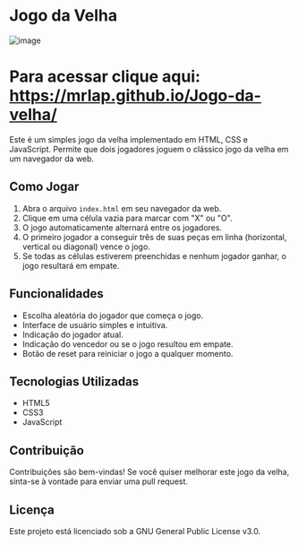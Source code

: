 # Jogo da Velha

![image](https://github.com/MrLap/Jogo-da-velha/assets/98500930/08e6f302-9737-4b85-aec8-4bc0b2a4cb48)


# Para acessar clique aqui: https://mrlap.github.io/Jogo-da-velha/

Este é um simples jogo da velha implementado em HTML, CSS e JavaScript. Permite que dois jogadores joguem o clássico jogo da velha em um navegador da web.

## Como Jogar

1. Abra o arquivo `index.html` em seu navegador da web.
2. Clique em uma célula vazia para marcar com "X" ou "O".
3. O jogo automaticamente alternará entre os jogadores.
4. O primeiro jogador a conseguir três de suas peças em linha (horizontal, vertical ou diagonal) vence o jogo.
5. Se todas as células estiverem preenchidas e nenhum jogador ganhar, o jogo resultará em empate.

## Funcionalidades

- Escolha aleatória do jogador que começa o jogo.
- Interface de usuário simples e intuitiva.
- Indicação do jogador atual.
- Indicação do vencedor ou se o jogo resultou em empate.
- Botão de reset para reiniciar o jogo a qualquer momento.

## Tecnologias Utilizadas

- HTML5
- CSS3
- JavaScript

## Contribuição

Contribuições são bem-vindas! Se você quiser melhorar este jogo da velha, sinta-se à vontade para enviar uma pull request.

## Licença

Este projeto está licenciado sob a GNU General Public License v3.0.

